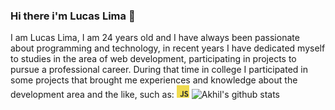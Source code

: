 ### Hi there i'm Lucas Lima 👋

I am Lucas Lima, I am 24 years old and I have always been passionate about programming and technology, in recent years I have dedicated myself to studies in the area of web development, participating in projects to pursue a professional career.
During that time in college I participated in some projects that brought me experiences and knowledge about the development area and the like, such as:
<code><img height="20" src="https://raw.githubusercontent.com/github/explore/80688e429a7d4ef2fca1e82350fe8e3517d3494d/topics/javascript/javascript.png"></code>
![Akhil's github stats](https://github-readme-stats.vercel.app/api?username=LucasAzLima&show_icons=true&theme=dark)

